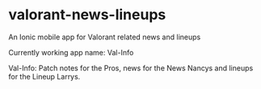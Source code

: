 # valorant-news-lineups
An Ionic mobile app for Valorant related news and lineups


Currently working app name: Val-Info


Val-Info: Patch notes for the Pros, news for the News Nancys and lineups for the Lineup Larrys.
